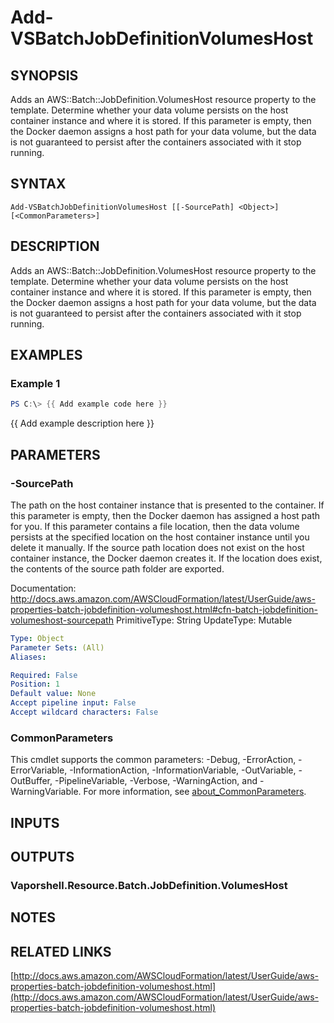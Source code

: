 # Add-VSBatchJobDefinitionVolumesHost

## SYNOPSIS
Adds an AWS::Batch::JobDefinition.VolumesHost resource property to the template.
Determine whether your data volume persists on the host container instance and where it is stored.
If this parameter is empty, then the Docker daemon assigns a host path for your data volume, but the data is not guaranteed to persist after the containers associated with it stop running.

## SYNTAX

```
Add-VSBatchJobDefinitionVolumesHost [[-SourcePath] <Object>] [<CommonParameters>]
```

## DESCRIPTION
Adds an AWS::Batch::JobDefinition.VolumesHost resource property to the template.
Determine whether your data volume persists on the host container instance and where it is stored.
If this parameter is empty, then the Docker daemon assigns a host path for your data volume, but the data is not guaranteed to persist after the containers associated with it stop running.

## EXAMPLES

### Example 1
```powershell
PS C:\> {{ Add example code here }}
```

{{ Add example description here }}

## PARAMETERS

### -SourcePath
The path on the host container instance that is presented to the container.
If this parameter is empty, then the Docker daemon has assigned a host path for you.
If this parameter contains a file location, then the data volume persists at the specified location on the host container instance until you delete it manually.
If the source path location does not exist on the host container instance, the Docker daemon creates it.
If the location does exist, the contents of the source path folder are exported.

Documentation: http://docs.aws.amazon.com/AWSCloudFormation/latest/UserGuide/aws-properties-batch-jobdefinition-volumeshost.html#cfn-batch-jobdefinition-volumeshost-sourcepath
PrimitiveType: String
UpdateType: Mutable

```yaml
Type: Object
Parameter Sets: (All)
Aliases:

Required: False
Position: 1
Default value: None
Accept pipeline input: False
Accept wildcard characters: False
```

### CommonParameters
This cmdlet supports the common parameters: -Debug, -ErrorAction, -ErrorVariable, -InformationAction, -InformationVariable, -OutVariable, -OutBuffer, -PipelineVariable, -Verbose, -WarningAction, and -WarningVariable. For more information, see [about_CommonParameters](http://go.microsoft.com/fwlink/?LinkID=113216).

## INPUTS

## OUTPUTS

### Vaporshell.Resource.Batch.JobDefinition.VolumesHost
## NOTES

## RELATED LINKS

[http://docs.aws.amazon.com/AWSCloudFormation/latest/UserGuide/aws-properties-batch-jobdefinition-volumeshost.html](http://docs.aws.amazon.com/AWSCloudFormation/latest/UserGuide/aws-properties-batch-jobdefinition-volumeshost.html)

